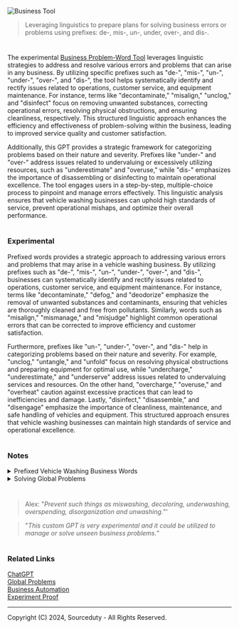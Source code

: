![Business Tool](https://github.com/user-attachments/assets/626332c0-43f0-4afd-9a56-de2eab413a18)

> Leveraging linguistics to prepare plans for solving business errors or problems using prefixes: de-, mis-, un-, under, over-, and dis-.

#

The experimental [Business Problem-Word Tool](https://chatgpt.com/g/g-FRrDYi0sr-business-problem-word-tool) leverages linguistic strategies to address and resolve various errors and problems that can arise in any business. By utilizing specific prefixes such as "de-", "mis-", "un-", "under-", "over-", and "dis-", the tool helps systematically identify and rectify issues related to operations, customer service, and equipment maintenance. For instance, terms like "decontaminate," "misalign," "unclog," and "disinfect" focus on removing unwanted substances, correcting operational errors, resolving physical obstructions, and ensuring cleanliness, respectively. This structured linguistic approach enhances the efficiency and effectiveness of problem-solving within the business, leading to improved service quality and customer satisfaction.

Additionally, this GPT provides a strategic framework for categorizing problems based on their nature and severity. Prefixes like "under-" and "over-" address issues related to undervaluing or excessively utilizing resources, such as "underestimate" and "overuse," while "dis-" emphasizes the importance of disassembling or disinfecting to maintain operational excellence. The tool engages users in a step-by-step, multiple-choice process to pinpoint and manage errors effectively. This linguistic analysis ensures that vehicle washing businesses can uphold high standards of service, prevent operational mishaps, and optimize their overall performance.

#
### Experimental

Prefixed words provides a strategic approach to addressing various errors and problems that may arise in a vehicle washing business. By utilizing prefixes such as "de-", "mis-", "un-", "under-", "over-", and "dis-", businesses can systematically identify and rectify issues related to operations, customer service, and equipment maintenance. For instance, terms like "decontaminate," "defog," and "deodorize" emphasize the removal of unwanted substances and contaminants, ensuring that vehicles are thoroughly cleaned and free from pollutants. Similarly, words such as "misalign," "mismanage," and "misjudge" highlight common operational errors that can be corrected to improve efficiency and customer satisfaction.

Furthermore, prefixes like "un-", "under-", "over-", and "dis-" help in categorizing problems based on their nature and severity. For example, "unclog," "untangle," and "unfold" focus on resolving physical obstructions and preparing equipment for optimal use, while "undercharge," "underestimate," and "underserve" address issues related to undervaluing services and resources. On the other hand, "overcharge," "overuse," and "overheat" caution against excessive practices that can lead to inefficiencies and damage. Lastly, "disinfect," "disassemble," and "disengage" emphasize the importance of cleanliness, maintenance, and safe handling of vehicles and equipment. This structured approach ensures that vehicle washing businesses can maintain high standards of service and operational excellence.

#
### Notes

<details><summary>Prefixed Vehicle Washing Business Words</summary>
<br>

De- (indicating removal or reversal)
- Decontaminate: Remove contaminants from the vehicle's surface.
- Defog: Clear the fog from the vehicle's windows or mirrors.
- Decalcify: Remove calcium deposits from the washing equipment.
- Deodorize: Remove unpleasant odors from the vehicle's interior.
- Deice: Remove ice from the vehicle's exterior during winter months.
- Depollute: Remove pollutants from the vehicle's exterior.
- Degrease: Remove grease from engine parts or vehicle surfaces.
- Deconstruct: Take apart damaged equipment for repair.
- Deflate: Remove air from vehicle tires if necessary.
- Deactivate: Turn off certain systems or equipment when not in use.

Mis- (indicating wrong or incorrect)
- Misalign: Incorrect alignment of washing equipment.
- Mismanage: Poor management of resources or staff.
- Misjudge: Incorrect assessment of vehicle size for wash cycles.
- Miscommunicate: Failure in communication between staff and customers.
- Misapply: Incorrect application of cleaning products.
- Misfire: Equipment not operating correctly.
- Misinterpret: Wrong understanding of customer requirements.
- Misplace: Losing track of tools or products.
- Misinform: Providing incorrect information to customers or staff.
- Mistreat: Handling vehicles or equipment inappropriately.

Un- (indicating reversal or opposite)
- Unclean: Vehicles that remain dirty after washing.
- Unclog: Clear blockages in washing equipment or drainage systems.
- Uncover: Remove protective covers from vehicles before washing.
- Untangle: Resolve tangled hoses or cables in the wash area.
- Unstain: Remove stubborn stains from the vehicle's surfaces.
- Unload: Remove items from vehicles before cleaning.
- Unlock: Open vehicle doors or compartments.
- Unbolt: Remove bolts during equipment maintenance.
- Unfold: Prepare cleaning equipment or tools for use.
- Unfasten: Release any tied-down parts of the vehicle or equipment.

Under- (indicating insufficient or below)
- Undercharge: Charge less than the actual cost of services.
- Underestimate: Insufficient assessment of time or resources needed.
- Underserve: Provide inadequate service to customers.
- Underperform: Staff or equipment not meeting performance standards.
- Understaff: Insufficient staffing to handle the volume of vehicles.
- Undermaintain: Not performing enough maintenance on equipment.
- Underutilize: Not making full use of available resources.
- Underclean: Not thoroughly cleaning vehicle surfaces.
- Underprotect: Insufficient protection of vehicle parts during cleaning.
- Undertrain: Not providing enough training for staff.

Over- (indicating excess or above)
- Overcharge: Charge more than the appropriate cost of services.
- Overestimate: Excessive assessment of time or resources needed.
- Overuse: Excessive use of cleaning products or equipment.
- Overstaff: Having more staff than necessary, leading to inefficiency.
- Overlook: Fail to notice or address specific areas of the vehicle during washing.
- Overfill: Adding too much cleaning solution or water.
- Overheat: Equipment running too hot.
- Overclean: Excessive cleaning that may damage vehicle surfaces.
- Overprotect: Using too many protective measures unnecessarily.
- Overprepare: Spending too much time getting ready.

Dis- (indicating negation or removal)
- Disinfect: Remove or kill bacteria and germs on vehicle surfaces.
- Disassemble: Take apart equipment for maintenance or repair.
- Disengage: Disconnect or release vehicle from automated wash system.
- Disapprove: Reject or not approve of certain methods or products.
- Disorganize: Create a disordered or chaotic working environment.
- Disable: Turn off malfunctioning equipment.
- Discard: Throw away used or defective items.
- Disconnect: Unplug electrical equipment when not in use.
- Displace: Move items or equipment out of the way.
- Disregard: Ignore safety protocols or customer instructions.

<br>
</details>

<details><summary>Solving Global Problems</summary>
<br>

Solving global problems is a complex and multifaceted task, but applying a systematic linguistic approach using prefixes can help in creating structured strategies. Let's break down global problems using prefixes such as "de-", "mis-", "un-", "under-", "over-", and "dis-". Here’s a step-by-step approach to identify and address various global issues:

1. De- Prefix: Addressing Removal and Reduction
- **Deforest:** Work on reforestation and forest conservation initiatives to counteract deforestation.
- **Decontaminate:** Focus on cleaning up pollution in oceans, rivers, and lands to reduce environmental contamination.
- **Defund:** Redirect funding from harmful industries (like fossil fuels) to sustainable alternatives.

2. Mis- Prefix: Correcting Mismanagement and Misconduct
- **Misallocate:** Ensure proper allocation of resources and funds to necessary areas, avoiding wasteful spending.
- **Mislead:** Combat misinformation and ensure that accurate information is disseminated, especially regarding health and climate.
- **Mismanage:** Improve governance and management practices in organizations and governments to enhance efficiency and effectiveness.

3. Un- Prefix: Removing Obstacles and Inequities
- **Uneducate:** Tackle educational disparities by providing access to quality education for all.
- **Unemploy:** Create jobs and support economic development to reduce unemployment rates.
- **Unfeed:** Address hunger and food insecurity by improving food distribution and agricultural practices.

4. Under- Prefix: Enhancing and Amplifying Efforts
- **Underfund:** Increase funding and investment in critical areas like healthcare, education, and renewable energy.
- **Underestimate:** Raise awareness about the severity of issues such as climate change and biodiversity loss to ensure they are taken seriously.
- **Underserve:** Ensure marginalized communities receive adequate services and support to improve their quality of life.

5. Over- Prefix: Preventing Excess and Harmful Practices
- **Overconsume:** Promote sustainable consumption and reduce waste by encouraging recycling and mindful consumer habits.
- **Overpopulate:** Implement policies and educational programs to address overpopulation and its impact on resources.
- **Overexploit:** Protect natural resources from overexploitation by enforcing regulations and promoting sustainable practices.

6. Dis- Prefix: Promoting Positive Change and Stability
- **Displace:** Provide support for displaced populations and work on solutions to prevent displacement due to conflict or climate change.
- **Discriminate:** Combat discrimination and promote equality and human rights for all individuals.
- **Disunite:** Foster international cooperation and unity to tackle global challenges collectively.

Action Plan for Solving Global Problems:

1. **Identify the Key Issues:**
   - Determine which global problems are most pressing in your context (e.g., climate change, poverty, inequality).

2. **Categorize Problems Using Prefixes:**
   - Use the prefixes to categorize the identified issues and understand their nature and impact.

3. **Develop Targeted Strategies:**
   - Create specific action plans based on the prefix categories. For example:
     - For "de-" issues like decontamination, focus on environmental cleanup projects.
     - For "mis-" issues like misinformation, develop educational campaigns to spread accurate information.

4. **Implement Solutions:**
   - Work with stakeholders, governments, NGOs, and communities to implement the strategies effectively.

5. **Monitor and Adjust:**
   - Continuously monitor the impact of the implemented solutions and make necessary adjustments to ensure their effectiveness.


</details>

#

> Alex: "*Prevent such things as miswashing, decoloring, underwashing, overspending, disorganization and unwashing.*"'

> "*This custom GPT is very experimental and it could be utilized to manage or solve unseen business problems.*"

#
### Related Links

[ChatGPT](https://github.com/sourceduty/ChatGPT)
<br>
[Global Problems](https://github.com/sourceduty/Global_Problems)
<br>
[Business Automation](https://github.com/sourceduty/Business_Automation)
<br>
[Experiment Proof](https://github.com/sourceduty/Experiment_Proof)

***
Copyright (C) 2024, Sourceduty - All Rights Reserved.
